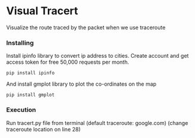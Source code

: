 # Visual Tracert

Visualize the route traced by the packet when we use traceroute

### Installing

Install ipinfo library to convert ip address to cities. Create account and get access token for free 50,000 requests per month.

```
pip install ipinfo
```

And install gmplot library to plot the co-ordinates on the map

```
pip install gmplot
```

### Execution

Run tracert.py file from terminal (default traceroute: google.com)
(change traceroute location on line 28)
